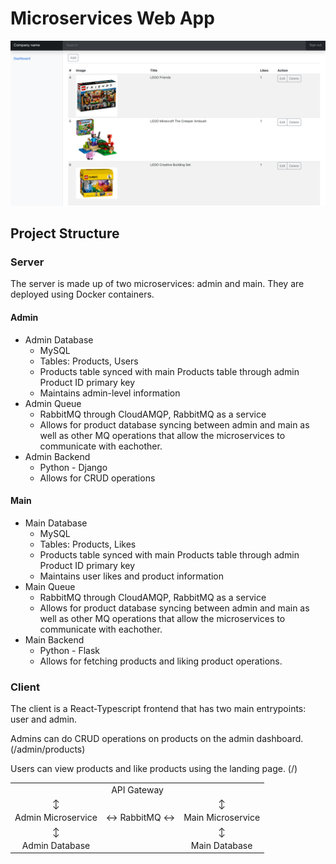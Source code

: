 # Microservices Web App

![Preview](preview.png)

## Project Structure

### Server

The server is made up of two microservices: admin and main. They are deployed using Docker containers.

#### Admin

- Admin Database
  - MySQL
  - Tables: Products, Users
  - Products table synced with main Products table through admin Product ID primary key
  - Maintains admin-level information
- Admin Queue
  - RabbitMQ through CloudAMQP, RabbitMQ as a service
  - Allows for product database syncing between admin and main as well as other MQ operations that allow the microservices to communicate with eachother.
- Admin Backend
  - Python - Django
  - Allows for CRUD operations

#### Main

- Main Database
  - MySQL
  - Tables: Products, Likes
  - Products table synced with main Products table through admin Product ID primary key
  - Maintains user likes and product information
- Main Queue
  - RabbitMQ through CloudAMQP, RabbitMQ as a service
  - Allows for product database syncing between admin and main as well as other MQ operations that allow the microservices to communicate with eachother.
- Main Backend
  - Python - Flask
  - Allows for fetching products and liking product operations.

### Client

The client is a React-Typescript frontend that has two main entrypoints: user and admin.

Admins can do CRUD operations on products on the admin dashboard. (/admin/products)

Users can view products and like products using the landing page. (/)

<table>
    <tbody>
        <tr>
            <td colspan=3 align=center>API Gateway</td>
        </tr>
        <tr>
            <td align=center>↕</td>
            <td></td>
            <td align=center>↕</td>
        </tr>
        <tr>
            <td align=center>Admin Microservice</td>
            <td>↔ RabbitMQ ↔</td>
            <td align=center>Main Microservice</td>
        </tr>
        <tr>
            <td align=center>↕</td>
            <td></td>
            <td align=center>↕</td>
        </tr>
        <tr>
            <td align=center>Admin Database</td>
            <td></td>
            <td align=center>Main Database</td>
        </tr>
    </tbody>
</table>
